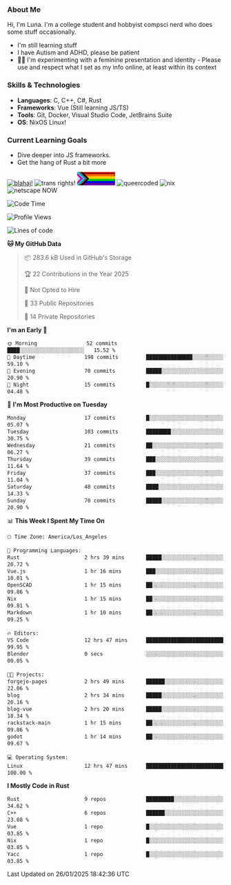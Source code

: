 ### About Me
Hi, I'm Luna. I'm a college student and hobbyist compsci nerd who does some stuff occasionally.

- I'm still learning stuff
- I have Autism and ADHD, please be patient
- 🏳️‍⚧️ I'm experimenting with a feminine presentation and identity - Please use and respect what I set as my info online, at least within its context

### Skills & Technologies
- **Languages**: C, C++, C#, Rust
- **Frameworks**: Vue (Still learning JS/TS)
- **Tools**: Git, Docker, Visual Studio Code, JetBrains Suite
- **OS**: NixOS Linux!

### Current Learning Goals
- Dive deeper into JS frameworks.
- Get the hang of Rust a bit more

[![blahaj!](https://isabelroses.com/static/badges/badges/love_blahaj.gif)](https://www.ikea.com/us/en/p/blahaj-soft-toy-shark-90373590/)
![trans rights!](https://isabelroses.com/static/badges/badges/transnow.png)
![progress pride](https://raw.githubusercontent.com/TheFelidae/88x31/refs/heads/main/images/pride/badge_progress.png?raw=true)
![queercoded](https://isabelroses.com/static/badges/badges/queercoded.webp)
![nix](https://isabelroses.com/static/badges/badges/nix.gif)
![netscape NOW](https://cyber.dabamos.de/88x31/netscapenow30.gif)

<!--START_SECTION:waka-->
![Code Time](http://img.shields.io/badge/Code%20Time-138%20hrs%204%20mins-blue)

![Profile Views](http://img.shields.io/badge/Profile%20Views-0-blue)

![Lines of code](https://img.shields.io/badge/From%20Hello%20World%20I%27ve%20Written-370.4%20thousand%20lines%20of%20code-blue)

**🐱 My GitHub Data** 

> 📦 283.6 kB Used in GitHub's Storage 
 > 
> 🏆 22 Contributions in the Year 2025
 > 
> 🚫 Not Opted to Hire
 > 
> 📜 33 Public Repositories 
 > 
> 🔑 14 Private Repositories 
 > 
**I'm an Early 🐤** 

```text
🌞 Morning                52 commits          ████░░░░░░░░░░░░░░░░░░░░░   15.52 % 
🌆 Daytime                198 commits         ███████████████░░░░░░░░░░   59.10 % 
🌃 Evening                70 commits          █████░░░░░░░░░░░░░░░░░░░░   20.90 % 
🌙 Night                  15 commits          █░░░░░░░░░░░░░░░░░░░░░░░░   04.48 % 
```
📅 **I'm Most Productive on Tuesday** 

```text
Monday                   17 commits          █░░░░░░░░░░░░░░░░░░░░░░░░   05.07 % 
Tuesday                  103 commits         ████████░░░░░░░░░░░░░░░░░   30.75 % 
Wednesday                21 commits          ██░░░░░░░░░░░░░░░░░░░░░░░   06.27 % 
Thursday                 39 commits          ███░░░░░░░░░░░░░░░░░░░░░░   11.64 % 
Friday                   37 commits          ███░░░░░░░░░░░░░░░░░░░░░░   11.04 % 
Saturday                 48 commits          ████░░░░░░░░░░░░░░░░░░░░░   14.33 % 
Sunday                   70 commits          █████░░░░░░░░░░░░░░░░░░░░   20.90 % 
```


📊 **This Week I Spent My Time On** 

```text
🕑︎ Time Zone: America/Los_Angeles

💬 Programming Languages: 
Rust                     2 hrs 39 mins       █████░░░░░░░░░░░░░░░░░░░░   20.72 % 
Vue.js                   1 hr 16 mins        ███░░░░░░░░░░░░░░░░░░░░░░   10.01 % 
OpenSCAD                 1 hr 15 mins        ██░░░░░░░░░░░░░░░░░░░░░░░   09.86 % 
Nix                      1 hr 15 mins        ██░░░░░░░░░░░░░░░░░░░░░░░   09.81 % 
Markdown                 1 hr 10 mins        ██░░░░░░░░░░░░░░░░░░░░░░░   09.25 % 

🔥 Editors: 
VS Code                  12 hrs 47 mins      █████████████████████████   99.95 % 
Blender                  0 secs              ░░░░░░░░░░░░░░░░░░░░░░░░░   00.05 % 

🐱‍💻 Projects: 
forgejo-pages            2 hrs 49 mins       ██████░░░░░░░░░░░░░░░░░░░   22.06 % 
blog                     2 hrs 34 mins       █████░░░░░░░░░░░░░░░░░░░░   20.16 % 
blog-vue                 2 hrs 20 mins       █████░░░░░░░░░░░░░░░░░░░░   18.34 % 
rackstack-main           1 hr 15 mins        ██░░░░░░░░░░░░░░░░░░░░░░░   09.86 % 
godot                    1 hr 14 mins        ██░░░░░░░░░░░░░░░░░░░░░░░   09.67 % 

💻 Operating System: 
Linux                    12 hrs 47 mins      █████████████████████████   100.00 % 
```

**I Mostly Code in Rust** 

```text
Rust                     9 repos             █████████░░░░░░░░░░░░░░░░   34.62 % 
C++                      6 repos             ██████░░░░░░░░░░░░░░░░░░░   23.08 % 
Vue                      1 repo              █░░░░░░░░░░░░░░░░░░░░░░░░   03.85 % 
Nix                      1 repo              █░░░░░░░░░░░░░░░░░░░░░░░░   03.85 % 
Yacc                     1 repo              █░░░░░░░░░░░░░░░░░░░░░░░░   03.85 % 
```




 Last Updated on 26/01/2025 18:42:36 UTC
<!--END_SECTION:waka-->
